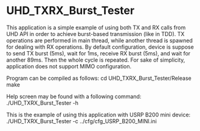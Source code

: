 # UHD_TXRX_Burst_Tester

This application is a simple example of using both TX and RX calls from UHD API in order to achieve burst-based transmission (like in TDD). TX operations are performed in main thread, while another thread is spawned for dealing with RX operations. By default configuration, device is suppose to send TX burst (5ms), wait for 1ms, receive RX burst (5ms), and wait for another 89ms. Then the whole cycle is repeated. For sake of simplicity, application does not support MIMO configuration.

Program can be compiled as follows:
cd UHD_TXRX_Burst_Tester/Release
make

Help screen may be found with a following command:
./UHD_TXRX_Burst_Tester -h

This is the example of using this application with USRP B200 mini device:
./UHD_TXRX_Burst_Tester -c ../cfg/cfg_USRP_B200_MINI.ini
